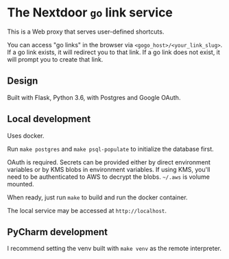 # The Nextdoor `go` link service
This is a Web proxy that serves user-defined shortcuts.

You can access "go links" in the browser via `<gogo_host>/<your_link_slug>`.
If a go link exists, it will redirect you to that link.
If a go link does not exist, it will prompt you to create that link.

## Design
Built with Flask, Python 3.6, with Postgres and Google OAuth.

## Local development
Uses docker.

Run `make postgres` and `make psql-populate` to initialize the database first.

OAuth is required. Secrets can be provided either by direct environment variables or by KMS blobs in environment variables. If using KMS, you'll need to be authenticated to AWS to decrypt the  blobs. `~/.aws` is volume mounted.

When ready, just run `make` to build and run the docker container.

The local service may be accessed at `http://localhost`.

## PyCharm development
I recommend setting the venv built with `make venv` as the remote interpreter.
